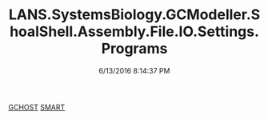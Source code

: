 ﻿---
title: LANS.SystemsBiology.GCModeller.ShoalShell.Assembly.File.IO.Settings.Programs
date: 6/13/2016 8:14:37 PM
---

[GCHOST](T-LANS.SystemsBiology.GCModeller.ShoalShell.Assembly.File.IO.Settings.Programs.GCHOST.html)
[SMART](T-LANS.SystemsBiology.GCModeller.ShoalShell.Assembly.File.IO.Settings.Programs.SMART.html)
